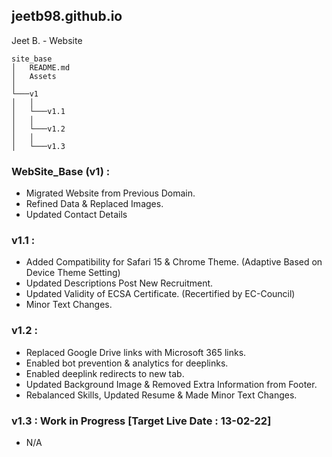 ## jeetb98.github.io
Jeet B. - Website

```
site_base
│   README.md
│   Assets   
│
└───v1
│   │
│   └───v1.1
│   │
│   └───v1.2
│   │
│   └───v1.3
```

### WebSite_Base (v1) :
* Migrated Website from Previous Domain.
* Refined Data & Replaced Images.
* Updated Contact Details

### v1.1 :
* Added Compatibility for Safari 15 & Chrome Theme. (Adaptive Based on Device Theme Setting)
* Updated Descriptions Post New Recruitment.
* Updated Validity of ECSA Certificate. (Recertified by EC-Council)
* Minor Text Changes.

### v1.2 :
* Replaced Google Drive links with Microsoft 365 links.
* Enabled bot prevention & analytics for deeplinks. 
* Enabled deeplink redirects to new tab.
* Updated Background Image & Removed Extra Information from Footer.
* Rebalanced Skills, Updated Resume & Made Minor Text Changes.

### v1.3 : Work in Progress [Target Live Date : 13-02-22]
* N/A

